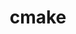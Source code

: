---
title: "cmake"
layout: cache
categories: [package, v0.19]
meta: {"versions": ["3.20.6", "3.24.3"], "compilers": ["gcc@=11.1.0", "gcc@=7.3.1", "gcc@=7.5.0", "gcc@=8.4.0", "oneapi@=2022.1.0"], "oss": ["amzn2", "ubuntu18.04", "ubuntu20.04"], "platforms": ["linux"], "targets": ["aarch64", "neoverse_n1", "x86_64", "x86_64_v3"], "stacks": ["aws-ahug", "aws-ahug-aarch64", "aws-isc", "aws-isc-aarch64", "build_systems", "data-vis-sdk", "e4s", "e4s-oneapi", "ml-cpu", "ml-cuda", "ml-rocm", "radiuss", "radiuss-aws", "radiuss-aws-aarch64", "tutorial"], "num_specs": 9, "num_specs_by_stack": {"aws-isc-aarch64": 2, "radiuss-aws-aarch64": 2, "aws-ahug-aarch64": 2, "aws-ahug": 1, "ml-cpu": 1, "ml-rocm": 1, "radiuss-aws": 1, "aws-isc": 1, "ml-cuda": 1, "radiuss": 1, "build_systems": 1, "tutorial": 2, "data-vis-sdk": 1, "e4s": 2, "e4s-oneapi": 1}}
spec_details: [{"hash": "yp6j5rvqarzkbrymsja44almte75xuaa", "compiler": "gcc@=7.3.1", "versions": ["3.24.3"], "os": "amzn2", "platform": "linux", "target": "aarch64", "variants": ["build_system=generic", "build_type=Release", "~doc", "+ncurses", "+ownlibs", "~qt"], "stacks": ["aws-isc-aarch64", "radiuss-aws-aarch64", "aws-ahug-aarch64"], "size": "-", "tarball": "https://binaries.spack.io/releases/v0.19/build_cache/linux-amzn2-aarch64/gcc-7.3.1/cmake-3.24.3/linux-amzn2-aarch64-gcc-7.3.1-cmake-3.24.3-yp6j5rvqarzkbrymsja44almte75xuaa.spack"}, {"hash": "ll7d4xe6sixy26p3a5ycnyik3t3diwh7", "compiler": "gcc@=7.3.1", "versions": ["3.24.3"], "os": "amzn2", "platform": "linux", "target": "neoverse_n1", "variants": ["build_system=generic", "build_type=Release", "~doc", "+ncurses", "+ownlibs", "~qt"], "stacks": ["aws-isc-aarch64", "radiuss-aws-aarch64", "aws-ahug-aarch64"], "size": "-", "tarball": "https://binaries.spack.io/releases/v0.19/build_cache/linux-amzn2-neoverse_n1/gcc-7.3.1/cmake-3.24.3/linux-amzn2-neoverse_n1-gcc-7.3.1-cmake-3.24.3-ll7d4xe6sixy26p3a5ycnyik3t3diwh7.spack"}, {"hash": "rqqtlmcjcnmauztuhoid7otx2mytemwk", "compiler": "gcc@=7.3.1", "versions": ["3.24.3"], "os": "amzn2", "platform": "linux", "target": "x86_64_v3", "variants": ["build_system=generic", "build_type=Release", "~doc", "+ncurses", "+ownlibs", "~qt"], "stacks": ["aws-ahug", "ml-cpu", "ml-rocm", "radiuss-aws", "aws-isc", "ml-cuda"], "size": "-", "tarball": "https://binaries.spack.io/releases/v0.19/build_cache/linux-amzn2-x86_64_v3/gcc-7.3.1/cmake-3.24.3/linux-amzn2-x86_64_v3-gcc-7.3.1-cmake-3.24.3-rqqtlmcjcnmauztuhoid7otx2mytemwk.spack"}, {"hash": "jrlhw77jbz2jsfe52rjcjhvkyjqgaqva", "compiler": "gcc@=7.5.0", "versions": ["3.24.3"], "os": "ubuntu18.04", "platform": "linux", "target": "x86_64", "variants": ["build_system=generic", "build_type=Release", "~doc", "+ncurses", "+ownlibs", "~qt"], "stacks": ["radiuss", "build_systems", "tutorial"], "size": "-", "tarball": "https://binaries.spack.io/releases/v0.19/build_cache/linux-ubuntu18.04-x86_64/gcc-7.5.0/cmake-3.24.3/linux-ubuntu18.04-x86_64-gcc-7.5.0-cmake-3.24.3-jrlhw77jbz2jsfe52rjcjhvkyjqgaqva.spack"}, {"hash": "vz2potqcvt6yctozjatmfjpd3w2bdopy", "compiler": "gcc@=7.5.0", "versions": ["3.24.3"], "os": "ubuntu18.04", "platform": "linux", "target": "x86_64", "variants": ["build_system=generic", "build_type=Release", "~doc", "+ncurses", "~ownlibs", "~qt"], "stacks": ["data-vis-sdk"], "size": "-", "tarball": "https://binaries.spack.io/releases/v0.19/build_cache/linux-ubuntu18.04-x86_64/gcc-7.5.0/cmake-3.24.3/linux-ubuntu18.04-x86_64-gcc-7.5.0-cmake-3.24.3-vz2potqcvt6yctozjatmfjpd3w2bdopy.spack"}, {"hash": "mqdkiu6ojaer56y7l4p3isovn3vr4gki", "compiler": "gcc@=8.4.0", "versions": ["3.24.3"], "os": "ubuntu18.04", "platform": "linux", "target": "x86_64", "variants": ["build_system=generic", "build_type=Release", "~doc", "+ncurses", "+ownlibs", "~qt"], "stacks": ["tutorial"], "size": "-", "tarball": "https://binaries.spack.io/releases/v0.19/build_cache/linux-ubuntu18.04-x86_64/gcc-8.4.0/cmake-3.24.3/linux-ubuntu18.04-x86_64-gcc-8.4.0-cmake-3.24.3-mqdkiu6ojaer56y7l4p3isovn3vr4gki.spack"}, {"hash": "xpmtelkz22ypet4p5tpmd37rw6skrhzi", "compiler": "gcc@=11.1.0", "versions": ["3.24.3"], "os": "ubuntu20.04", "platform": "linux", "target": "x86_64", "variants": ["build_system=generic", "build_type=Release", "~doc", "+ncurses", "+ownlibs", "~qt"], "stacks": ["e4s"], "size": "-", "tarball": "https://binaries.spack.io/releases/v0.19/build_cache/linux-ubuntu20.04-x86_64/gcc-11.1.0/cmake-3.24.3/linux-ubuntu20.04-x86_64-gcc-11.1.0-cmake-3.24.3-xpmtelkz22ypet4p5tpmd37rw6skrhzi.spack"}, {"hash": "5czdgu77uosmljhzftvef3kokg4m6qjy", "compiler": "gcc@=11.1.0", "versions": ["3.20.6"], "os": "ubuntu20.04", "platform": "linux", "target": "x86_64", "variants": ["build_system=generic", "build_type=Release", "~doc", "+ncurses", "+ownlibs", "~qt"], "stacks": ["e4s"], "size": "-", "tarball": "https://binaries.spack.io/releases/v0.19/build_cache/linux-ubuntu20.04-x86_64/gcc-11.1.0/cmake-3.20.6/linux-ubuntu20.04-x86_64-gcc-11.1.0-cmake-3.20.6-5czdgu77uosmljhzftvef3kokg4m6qjy.spack"}, {"hash": "l47qi67a3gh22eo6ro7cvcfwroxx42ux", "compiler": "oneapi@=2022.1.0", "versions": ["3.24.3"], "os": "ubuntu20.04", "platform": "linux", "target": "x86_64", "variants": ["build_system=generic", "build_type=Release", "~doc", "+ncurses", "+ownlibs", "~qt"], "stacks": ["e4s-oneapi"], "size": "-", "tarball": "https://binaries.spack.io/releases/v0.19/build_cache/linux-ubuntu20.04-x86_64/oneapi-2022.1.0/cmake-3.24.3/linux-ubuntu20.04-x86_64-oneapi-2022.1.0-cmake-3.24.3-l47qi67a3gh22eo6ro7cvcfwroxx42ux.spack"}]
---